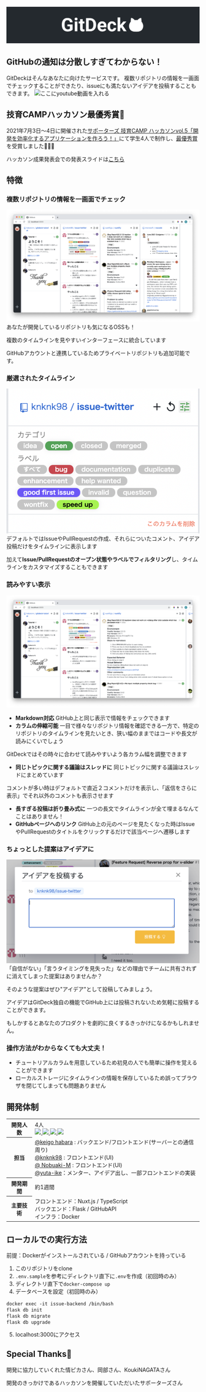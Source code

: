 ![ヘッダー画像](/resourse/readme-header.png)
## GitHubの通知は分散しすぎてわからない！
GitDeckはそんなあなたに向けたサービスです。
複数リポジトリの情報を一画面でチェックすることができたり、issueにも満たないアイデアを投稿することもできます。
![ここにyoutube動画を入れる](https://img.youtube.com/vi/cxl56rXXEiM/0.jpg)

## 技育CAMPハッカソン最優秀賞👑
2021年7月3日〜4日に開催された[サポーターズ 技育CAMP ハッカソンvol.5「開発を効率化するアプリケーションを作ろう！」](https://talent.supporterz.jp/events/b89ddfc0-d4d0-4a9a-8092-14376eb89e85/)にて学生4人で制作し、[最優秀賞](https://twitter.com/geek_pjt/status/1411617994032046085?s=20)を受賞しました🎉🎉🎉

ハッカソン成果発表会での発表スライドは[こちら](https://docs.google.com/presentation/d/1OADEi6gixuiuqC9YDkTika9M2B2zQLtKWK73cejNURE/edit?usp=sharing)

## 特徴
### 複数リポジトリの情報を一画面でチェック
![全体スクリーンショット](/resourse/screenshot1.png)
あなたが開発しているリポジトリも気になるOSSも！

複数のタイムラインを見やすいインターフェースに統合しています

GitHubアカウントと連携しているためプライベートリポジトリも追加可能です。

### 厳選されたタイムライン
![フィルタリング機能](/resourse/filtering.png)
デフォルトではIssueやPullRequestの作成、それらについたコメント、アイデア投稿だけをタイムラインに表示します

加えて**Issue/PullRequestのオープン状態やラベルでフィルタリング**し、タイムラインをカスタマイズすることもできます

### 読みやすい表示
![UI面での工夫](/resourse/ui.png)
- **Markdown対応**
GitHub上と同じ表示で情報をチェックできます
- **カラムの伸縮可能**
一目で様々なリポジトリ情報を確認できる一方で、特定のリポジトリのタイムラインを見たいとき、狭い幅のままではコードや長文が読みにくいでしょう

GitDeckではその時々に合わせて読みやすいよう各カラム幅を調整できます
- **同じトピックに関する議論はスレッドに**
同じトピックに関する議論はスレッドにまとめています

コメントが多い時はデフォルトで直近２コメントだけを表示し、「返信をさらに表示」でそれ以外のコメントも表示させます
- **長すぎる投稿は折り畳み式に**
一つの長文でタイムラインが全て埋まるなんてことはありません！
- **GitHubページへのリンク**
GitHub上の元のページを見たくなった時はIssueやPullRequestのタイトルをクリックするだけで該当ページへ遷移します

### ちょっとした提案はアイデアに
![アイデア機能](/resourse/idea.png)
「自信がない」「言うタイミングを見失った」などの理由でチームに共有されずに消えてしまった提案はありませんか？

そのような提案はぜひ"アイデア"として投稿してみましょう。

アイデアはGitDeck独自の機能でGitHub上には投稿されないため気軽に投稿することができます。

もしかするとあなたのプロダクトを劇的に良くするきっかけになるかもしれません。

### 操作方法がわからなくても大丈夫！
- チュートリアルカラムを用意しているため初見の人でも簡単に操作を覚えることができます
- ローカルストレージにタイムラインの情報を保存しているため誤ってブラウザを閉じてしまっても問題ありません


## 開発体制
<table>
  <tr>
    <th>開発人数</th>
    <td>
      4人<br>
      <b><a href="https://github.com/habara-k"><img src="https://github.com/habara-k.png" width="50px;" /></b>
      <b><a href="https://github.com/knknk98"><img src="https://github.com/knknk98.png" width="50px;" /></b>
      <b><a href="https://github.com/zwwaa-ku"><img src="https://github.com/zwwaa-ku.png" width="50px;" /></b>
      <b><a href="https://github.com/yuta-ike"><img src="https://github.com/yuta-ike.png" width="50px;" /></b>
    </td>
  </tr>
  <tr>
    <th>担当</th>
    <td>
      <a href="https://github.com/habara-k">@keigo habara</a> : バックエンド/フロントエンド(サーバーとの通信周り)<br>
      <a href="https://github.com/knknk98">@knknk98</a> : フロントエンド(UI)<br>
      <a href="https://github.com/zwwaa-ku">@
Nobuaki-M</a> : フロントエンド(UI)<br>
      <a href="https://github.com/knknk98">@yuta-ike</a>：メンター、アイデア出し、一部フロントエンドの実装<br>
    </td>
  </tr>
  <tr>
    <th>開発期間</th>
    <td>約1週間</td>
  </tr>
  <tr>
    <th>主要技術</th>
    <td>フロントエンド：Nuxt.js / TypeScript <br> バックエンド：Flask / GitHubAPI <br> インフラ：Docker</td>
  </tr>
</table>

## ローカルでの実行方法
前提：Dockerがインストールされている / GitHubアカウントを持っている

1. このリポジトリをclone
1.  ```.env.sample```を参考にディレクトリ直下に```.env```を作成（初回時のみ）
1. ディレクトリ直下で```docker-compose up``` 
1. データベースを設定（初回時のみ）
```
docker exec -it issue-backend /bin/bash
flask db init
flask db migrate
flask db upgrade
```
5. localhost:3000にアクセス

## Special Thanks🎉
開発に協力していくれた情ピカさん、岡部さん、KoukiNAGATAさん

開発のきっかけであるハッカソンを開催していただいたサポーターズさん